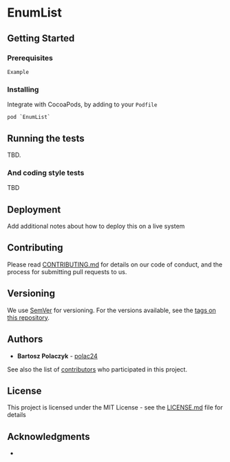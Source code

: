 # EnumList



## Getting Started



### Prerequisites


```
Example
```

### Installing

Integrate with CocoaPods, by adding to your `Podfile`

```
pod `EnumList`
```

## Running the tests

TBD.


### And coding style tests

TBD

## Deployment

Add additional notes about how to deploy this on a live system

## Contributing

Please read [CONTRIBUTING.md](https://gist.github.com/PurpleBooth/b24679402957c63ec426) for details on our code of conduct, and the process for submitting pull requests to us.

## Versioning

We use [SemVer](http://semver.org/) for versioning. For the versions available, see the [tags on this repository](https://github.com/your/project/tags). 

## Authors

* **Bartosz Polaczyk** - [polac24](https://github.com/polac24)

See also the list of [contributors](https://github.com/polac24/EnumList/contributors) who participated in this project.

## License

This project is licensed under the MIT License - see the [LICENSE.md](LICENSE.md) file for details

## Acknowledgments

* 
